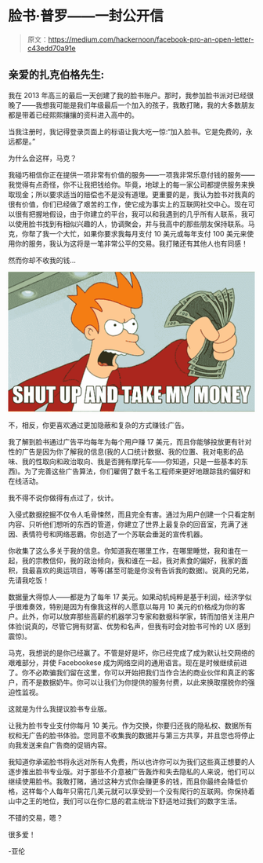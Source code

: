 # 脸书·普罗——一封公开信

> 原文：<https://medium.com/hackernoon/facebook-pro-an-open-letter-c43edd70a91e>

## 亲爱的扎克伯格先生:

我在 2013 年高三的最后一天创建了我的脸书账户。那时，我参加脸书派对已经很晚了——我想我可能是我们年级最后一个加入的孩子，我敢打赌，我的大多数朋友都是带着已经熙熙攘攘的资料进入高中的。

当我注册时，我记得登录页面上的标语让我大吃一惊:“加入脸书。它是免费的，永远都是。”

为什么会这样，马克？

我碰巧相信你正在提供一项非常有价值的服务——一项我非常乐意付钱的服务——我觉得有点奇怪，你不让我把钱给你。毕竟，地球上的每一家公司都提供服务来换取现金；所以要求适当的赔偿也不是没有道理。更重要的是，我认为脸书对我真的很有价值，你们已经做了艰苦的工作，使它成为事实上的互联网社交中心。现在可以很有把握地假设，由于你建立的平台，我可以和我遇到的几乎所有人联系，我可以使用脸书找到有相似兴趣的人，协调聚会，并与我高中的那些朋友保持联系。马克，你帮了我一个大忙，如果你要求我每月支付 10 美元或每年支付 100 美元来使用你的服务，我认为这将是一笔非常公平的交易。我打赌还有其他人也有同感！

然而你却不收我的钱…

![](img/b11571673112e6e03811376a2623a086.png)

不，相反，你更喜欢通过更加隐蔽和复杂的方式赚钱:广告。

我了解到脸书通过广告平均每年为每个用户赚 17 美元，而且你能够投放更有针对性的广告是因为你了解我的信息(我的人口统计数据、我的位置、我对电影的品味、我的性取向和政治取向、我是否拥有摩托车——你知道，只是一些基本的东西)。为了完善这些广告算法，你们雇佣了数千名工程师来更好地跟踪我的偏好和在线活动。

我不得不说你做得有点过了，伙计。

入侵式数据挖掘不仅令人毛骨悚然，而且完全有害。通过为用户创建一个只看定制内容、只听他们想听的东西的管道，你建立了世界上最复杂的回音室，充满了迷因、表情符号和网络恶霸。你创造了一个苏联会垂涎的宣传机器。

你收集了这么多关于我的信息。你知道我在哪里工作，在哪里睡觉，我和谁在一起，我的宗教信仰，我的政治倾向，我和谁在一起，我对素食的偏好，我家的面积，我最喜欢的奥运项目，等等(甚至可能是你没有告诉我的数据)。说真的兄弟，先请我吃饭！

数据量大得惊人——都是为了每年 17 美元。如果动机纯粹是基于利润，经济学似乎很难奏效，特别是因为有像我这样的人愿意以每月 10 美元的价格成为你的客户。此外，你可以放弃那些高薪的机器学习专家和数据科学家，转而加倍关注用户体验(说真的，尽管它拥有财富、优势和名声，但我有时会对脸书可怜的 UX 感到震惊)。

马克，我想说的是你已经赢了。不管是好是坏，你已经完成了成为默认社交网络的艰难部分，并使 Facebookese 成为网络空间的通用语言。现在是时候继续前进了。你不必欺骗我们留在这里，你可以开始把我们当作合法的商业伙伴和真正的客户，而不是数据奶牛。你可以让我们为你提供的服务付费，以此来换取摆脱你的强迫性监视。

这就是为什么我提议脸书专业版。

让我为脸书专业支付你每月 10 美元。作为交换，你要归还我的隐私权、数据所有权和无广告的脸书体验。您同意不收集我的数据并与第三方共享，并且您也将停止向我发送来自广告商的促销内容。

我知道你承诺脸书将永远对所有人免费，所以也许你可以为我们这些真正想要的人逐步推出脸书专业版。对于那些不介意被广告轰炸和失去隐私的人来说，他们可以继续使用脸书。我敢打赌，通过这种方式你会赚更多的钱，而且你最终会降低价格，这样每个人每年只需花几美元就可以享受到一个没有爬行的互联网。你保持着山中之王的地位，我们可以在你仁慈的君主统治下舒适地过我们的数字生活。

不错的交易，嗯？

很多爱！

-亚伦